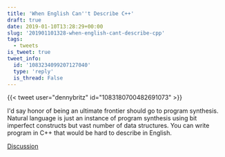 ```yaml
---
title: 'When English Can''t Describe C++'
draft: true
date: 2019-01-10T13:28:29+00:00
slug: '201901101328-when-english-cant-describe-cpp'
tags:
  - tweets
is_tweet: true
tweet_info:
  id: '1083234099207127040'
  type: 'reply'
  is_thread: False
---
```




{{< tweet user="dennybritz" id="1083180700482691073" >}}

I'd say honor of being an ultimate frontier should go to program synthesis. Natural language is just an instance of program synthesis using bit imperfect constructs but vast number of data structures. You can write program in C++ that would be hard to describe in English.

[Discussion](https://x.com/sytelus/status/1083234099207127040)
